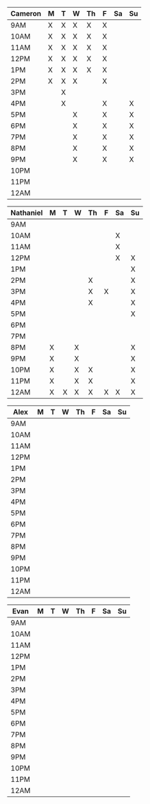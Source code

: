 |Cameron |M|T|W|Th|F|Sa|Su|
|----|-|-|-|--|-|--|--|
|9AM |X|X|X|X |X|  |  |
|10AM|X|X|X|X |X|  |  |
|11AM|X|X|X|X |X|  |  |
|12PM|X|X|X|X |X|  |  |
|1PM |X|X|X|X |X|  |  |
|2PM |X|X|X|  |X|  |  |
|3PM | |X| |  | |  |  |
|4PM | |X| |  |X|  | X|
|5PM | | |X|  |X|  | X|
|6PM | | |X|  |X|  | X|
|7PM | | |X|  |X|  | X|
|8PM | | |X|  |X|  | X|
|9PM | | |X|  |X|  | X|
|10PM| | | |  | |  |  |
|11PM| | | |  | |  |  |
|12AM| | | |  | |  |  |

|Nathaniel|M|T|W|Th|F|Sa|Su|
|----|-|-|-|--|-|--|--|
|9AM | | | |  | |  |  |
|10AM| | | |  | |X |  |
|11AM| | | |  | |X |  |
|12PM| | | |  | |X | X|
|1PM | | | |  | |  | X|
|2PM | | | |X | |  | X|
|3PM | | | |X |X|  | X|
|4PM | | | |X | |  | X|
|5PM | | | |  | |  | X|
|6PM | | | |  | |  |  |
|7PM | | | |  | |  |  |
|8PM |X| |X|  | |  | X|
|9PM |X| |X|  | |  | X|
|10PM|X| |X|X | |  | X|
|11PM|X| |X|X | |  | X|
|12AM|X|X|X|X |X|X | X|

|Alex|M|T|W|Th|F|Sa|Su|
|----|-|-|-|--|-|--|--|
|9AM | | | |  | |  |  |
|10AM| | | |  | |  |  |
|11AM| | | |  | |  |  |
|12PM| | | |  | |  |  |
|1PM | | | |  | |  |  |
|2PM | | | |  | |  |  |
|3PM | | | |  | |  |  |
|4PM | | | |  | |  |  |
|5PM | | | |  | |  |  |
|6PM | | | |  | |  |  |
|7PM | | | |  | |  |  |
|8PM | | | |  | |  |  |
|9PM | | | |  | |  |  |
|10PM| | | |  | |  |  |
|11PM| | | |  | |  |  |
|12AM| | | |  | |  |  |

|Evan|M|T|W|Th|F|Sa|Su|
|----|-|-|-|--|-|--|--|
|9AM | | | |  | |  |  |
|10AM| | | |  | |  |  |
|11AM| | | |  | |  |  |
|12PM| | | |  | |  |  |
|1PM | | | |  | |  |  |
|2PM | | | |  | |  |  |
|3PM | | | |  | |  |  |
|4PM | | | |  | |  |  |
|5PM | | | |  | |  |  |
|6PM | | | |  | |  |  |
|7PM | | | |  | |  |  |
|8PM | | | |  | |  |  |
|9PM | | | |  | |  |  |
|10PM| | | |  | |  |  |
|11PM| | | |  | |  |  |
|12AM| | | |  | |  |  |
